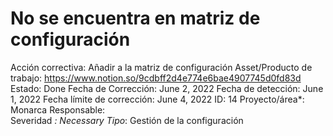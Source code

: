 # No se encuentra en matriz de configuración

Acción correctiva: Añadir a la matriz de configuración
Asset/Producto de trabajo: https://www.notion.so/9cdbff2d4e774e6bae4907745d0fd83d 
Estado: Done
Fecha de Corrección: June 2, 2022
Fecha de detección: June 1, 2022
Fecha límite de corrección: June 4, 2022
ID: 14
Proyecto/área*: Monarca
Responsable:  
Severidad *: Necessary
Tipo*: Gestión de la configuración